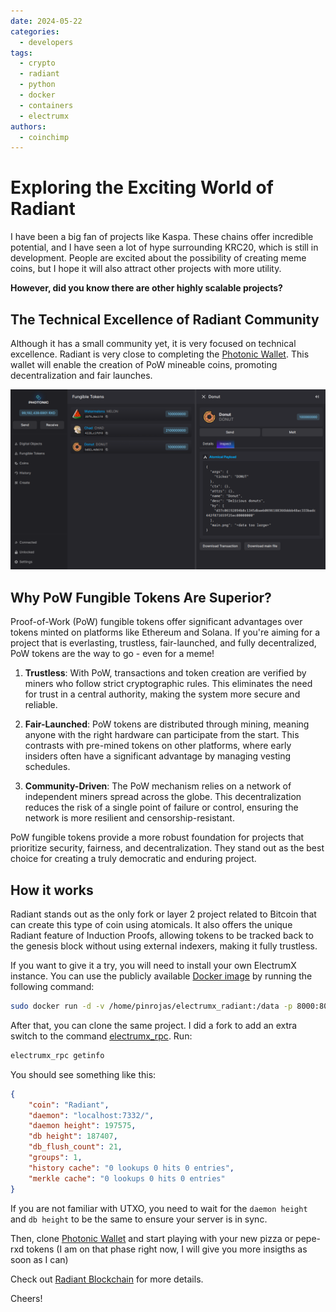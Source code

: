 ```yaml
---
date: 2024-05-22
categories:
  - developers
tags:
  - crypto
  - radiant
  - python
  - docker
  - containers
  - electrumx
authors:
  - coinchimp
---
```


# Exploring the Exciting World of Radiant

I have been a big fan of projects like Kaspa. These chains offer incredible potential, and I have seen a lot of hype surrounding KRC20, which is still in development. People are excited about the possibility of creating meme coins, but I hope it will also attract other projects with more utility.

**However, did you know there are other highly scalable projects?** 

## The Technical Excellence of Radiant Community
Although it has a small community yet, it is very focused on technical excellence. Radiant is very close to completing the [Photonic Wallet](https://github.com/1razoo/photonic-wallet). This wallet will enable the creation of PoW mineable coins, promoting decentralization and fair launches.

![PoW fungible tokens with Radiant Photonic Wallet](./radiant-fungible-pow-tokens-atomicals-photonic-wallet.png)

## Why PoW Fungible Tokens Are Superior?

Proof-of-Work (PoW) fungible tokens offer significant advantages over tokens minted on platforms like Ethereum and Solana. If you're aiming for a project that is everlasting, trustless, fair-launched, and fully decentralized, PoW tokens are the way to go - even for a meme!

1. **Trustless**: With PoW, transactions and token creation are verified by miners who follow strict cryptographic rules. This eliminates the need for trust in a central authority, making the system more secure and reliable.

2. **Fair-Launched**: PoW tokens are distributed through mining, meaning anyone with the right hardware can participate from the start. This contrasts with pre-mined tokens on other platforms, where early insiders often have a significant advantage by managing vesting schedules.

3. **Community-Driven**: The PoW mechanism relies on a network of independent miners spread across the globe. This decentralization reduces the risk of a single point of failure or control, ensuring the network is more resilient and censorship-resistant.

PoW fungible tokens provide a more robust foundation for projects that prioritize security, fairness, and decentralization. They stand out as the best choice for creating a truly democratic and enduring project.

## How it works

Radiant stands out as the only fork or layer 2 project related to Bitcoin that can create this type of coin using atomicals. It also offers the unique Radiant feature of Induction Proofs, allowing tokens to be tracked back to the genesis block without using external indexers, making it fully trustless.

If you want to give it a try, you will need to install your own ElectrumX instance. You can use the publicly available [Docker image](https://hub.docker.com/r/radiantcommunity/electrumx_radiant_node) by running the following command:

```bash
sudo docker run -d -v /home/pinrojas/electrumx_radiant:/data -p 8000:8000 radiantcommunity/electrumx_radiant_node:latest
```

After that, you can clone the same project. I did a fork to add an extra switch to the command [electrumx_rpc](https://github.com/coinchimp/electrumx). Run:

```bash
electrumx_rpc getinfo
```

You should see something like this:

```json
{
    "coin": "Radiant",
    "daemon": "localhost:7332/",
    "daemon height": 197575,
    "db height": 187407,
    "db_flush_count": 21,
    "groups": 1,
    "history cache": "0 lookups 0 hits 0 entries",
    "merkle cache": "0 lookups 0 hits 0 entries"
}
```

If you are not familiar with UTXO, you need to wait for the `daemon height` and `db height` to be the same to ensure your server is in sync. 

Then, clone [Photonic Wallet](https://github.com/1razoo/photonic-wallet) and start playing with your new pizza or pepe-rxd tokens (I am on that phase right now, I will give you more insigths as soon as I can)

Check out [Radiant Blockchain](https://radiantblockchain.org/) for more details.

Cheers!